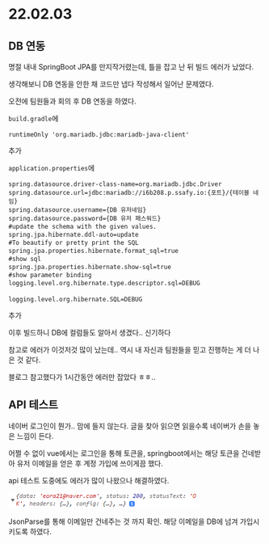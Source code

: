 # 22.02.03

## DB 연동

명절 내내 SpringBoot JPA를 만지작거렸는데, 틀을 잡고 난 뒤 빌드 에러가 났었다.

생각해보니 DB 연동을 안한 채 코드만 냅다 작성해서 일어난 문제였다.

오전에 팀원들과 회의 후 DB 연동을 하였다.



`build.gradle`에

```
runtimeOnly 'org.mariadb.jdbc:mariadb-java-client'
```

추가



`application.properties`에

```properties
spring.datasource.driver-class-name=org.mariadb.jdbc.Driver
spring.datasource.url=jdbc:mariadb://i6b208.p.ssafy.io:{포트}/{테이블 네임}
spring.datasource.username={DB 유저네임}
spring.datasource.password={DB 유저 패스워드}
#update the schema with the given values.
spring.jpa.hibernate.ddl-auto=update
#To beautify or pretty print the SQL
spring.jpa.properties.hibernate.format_sql=true
#show sql
spring.jpa.properties.hibernate.show-sql=true
#show parameter binding
logging.level.org.hibernate.type.descriptor.sql=DEBUG

logging.level.org.hibernate.SQL=DEBUG
```

추가

이후 빌드하니 DB에 컬럼들도 알아서 생겼다.. 신기하다

참고로 에러가 이것저것 많이 났는데.. 역시 내 자신과 팀원들을 믿고 진행하는 게 더 나은 것 같다.

블로그 참고했다가 1시간동안 에러만 잡았다 ㅎㅎ..



## API 테스트

네이버 로그인이 뭔가.. 맘에 들지 않는다. 글을 찾아 읽으면 읽을수록 네이버가 손을 놓은 느낌이 든다.

어쩔 수 없이 vue에서는 로그인을 통해 토큰을, springboot에서는 해당 토큰을 건네받아 유저 이메일을 얻은 후 계정 가입에 쓰이게끔 했다.

api 테스트 도중에도 에러가 많이 나왔으나 해결하였다.

![image-20220203195729809](README_0203.assets/image-20220203195729809.png)

JsonParse를 통해 이메일만 건네주는 것 까지 확인. 해당 이메일을 DB에 넘겨 가입시키도록 하였다.